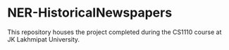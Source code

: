 # NER-HistoricalNewspapers
This repository houses the project completed during the CS1110 course at JK Lakhmipat University.
